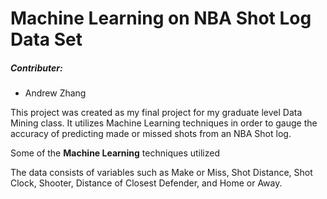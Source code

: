 # Machine Learning on NBA Shot Log Data Set

##### Contributer:
- Andrew Zhang

This project was created as my final project for my graduate level Data Mining class. It utilizes Machine Learning techniques in order to gauge the accuracy of predicting made or missed shots from an NBA Shot log.

Some of the **Machine Learning** techniques utilized

The data consists of variables such as Make or Miss, Shot Distance, Shot Clock, Shooter, Distance of Closest Defender, and Home or Away.

